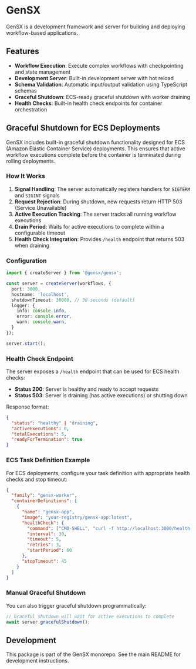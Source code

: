 # GenSX

GenSX is a development framework and server for building and deploying workflow-based applications.

## Features

- **Workflow Execution**: Execute complex workflows with checkpointing and state management
- **Development Server**: Built-in development server with hot reload
- **Schema Validation**: Automatic input/output validation using TypeScript schemas
- **Graceful Shutdown**: ECS-ready graceful shutdown with worker draining
- **Health Checks**: Built-in health check endpoints for container orchestration

## Graceful Shutdown for ECS Deployments

GenSX includes built-in graceful shutdown functionality designed for ECS (Amazon Elastic Container Service) deployments. This ensures that active workflow executions complete before the container is terminated during rolling deployments.

### How It Works

1. **Signal Handling**: The server automatically registers handlers for `SIGTERM` and `SIGINT` signals
2. **Request Rejection**: During shutdown, new requests return HTTP 503 (Service Unavailable)
3. **Active Execution Tracking**: The server tracks all running workflow executions
4. **Drain Period**: Waits for active executions to complete within a configurable timeout
5. **Health Check Integration**: Provides `/health` endpoint that returns 503 when draining

### Configuration

```typescript
import { createServer } from '@gensx/gensx';

const server = createServer(workflows, {
  port: 3000,
  hostname: 'localhost',
  shutdownTimeout: 30000, // 30 seconds (default)
  logger: {
    info: console.info,
    error: console.error,
    warn: console.warn,
  }
});

server.start();
```

### Health Check Endpoint

The server exposes a `/health` endpoint that can be used for ECS health checks:

- **Status 200**: Server is healthy and ready to accept requests
- **Status 503**: Server is draining (has active executions) or shutting down

Response format:
```json
{
  "status": "healthy" | "draining",
  "activeExecutions": 0,
  "totalExecutions": 5,
  "readyForTermination": true
}
```

### ECS Task Definition Example

For ECS deployments, configure your task definition with appropriate health checks and stop timeout:

```json
{
  "family": "gensx-worker",
  "containerDefinitions": [
    {
      "name": "gensx-app",
      "image": "your-registry/gensx-app:latest",
      "healthCheck": {
        "command": ["CMD-SHELL", "curl -f http://localhost:3000/health || exit 1"],
        "interval": 30,
        "timeout": 5,
        "retries": 3,
        "startPeriod": 60
      },
      "stopTimeout": 45
    }
  ]
}
```

### Manual Graceful Shutdown

You can also trigger graceful shutdown programmatically:

```typescript
// Graceful shutdown will wait for active executions to complete
await server.gracefulShutdown();
```

## Development

This package is part of the GenSX monorepo. See the main README for development instructions.
